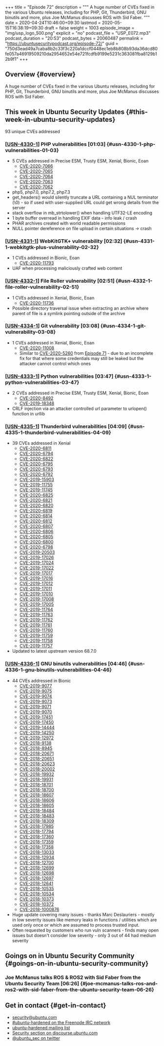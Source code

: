 +++
title = "Episode 72"
description = """
  A huge number of CVEs fixed in the various Ubuntu releases, including for
  PHP, Git, Thunderbird, GNU binutils and more, plus Joe McManus discusses
  ROS with Sid Faber.
  """
date = 2020-04-24T10:46:00+09:30
lastmod = 2020-05-15T16:38:19+09:30
draft = false
weight = 1003
episode_image = "img/usp_logo_500.png"
explicit = "no"
podcast_file = "USP_E072.mp3"
podcast_duration = "20:53"
podcast_bytes = 20060487
permalink = "https://ubuntusecuritypodcast.org/episode-72/"
guid = "750d3ead49a7caba8b2c33f3c220a1dccf0448ec1eb8b808b93da36dcd80fe057a46919509210da2954652e54e721fcdfb9199e5231c363081fba8129b12b9f1"
+++

## Overview {#overview}

A huge number of CVEs fixed in the various Ubuntu releases, including for
PHP, Git, Thunderbird, GNU binutils and more, plus Joe McManus discusses
ROS with Sid Faber.


## This week in Ubuntu Security Updates {#this-week-in-ubuntu-security-updates}

93 unique CVEs addressed


### [[USN-4330-1](https://usn.ubuntu.com/4330-1/)] PHP vulnerabilities [01:03] {#usn-4330-1-php-vulnerabilities-01-03}

-   5 CVEs addressed in Precise ESM, Trusty ESM, Xenial, Bionic, Eoan
    -   [CVE-2020-7066](https://people.canonical.com/~ubuntu-security/cve/CVE-2020-7066) <!-- medium -->
    -   [CVE-2020-7065](https://people.canonical.com/~ubuntu-security/cve/CVE-2020-7065) <!-- medium -->
    -   [CVE-2020-7064](https://people.canonical.com/~ubuntu-security/cve/CVE-2020-7064) <!-- medium -->
    -   [CVE-2020-7063](https://people.canonical.com/~ubuntu-security/cve/CVE-2020-7063) <!-- low -->
    -   [CVE-2020-7062](https://people.canonical.com/~ubuntu-security/cve/CVE-2020-7062) <!-- low -->
-   php5, php7.0, php7.2, php7.3
-   get\_headers() would silently truncate a URL containing a NUL terminator
    (\\0) - so if used with user-supplied URL could get wrong details from the
    server
-   stack overflow in mb\_strtolower() when handling UTF32-LE encoding
-   1 byte buffer overread in handling EXIF data - info leak / crash
-   PHAR archives created with world readable permissions
-   NULL pointer dereference on file upload in certain situations -> crash


### [[USN-4331-1](https://usn.ubuntu.com/4331-1/)] WebKitGTK+ vulnerability [02:32] {#usn-4331-1-webkitgtk-plus-vulnerability-02-32}

-   1 CVEs addressed in Bionic, Eoan
    -   [CVE-2020-11793](https://people.canonical.com/~ubuntu-security/cve/CVE-2020-11793) <!-- medium -->
-   UAF when processing maliciously crafted web content


### [[USN-4332-1](https://usn.ubuntu.com/4332-1/)] File Roller vulnerability [02:51] {#usn-4332-1-file-roller-vulnerability-02-51}

-   1 CVEs addressed in Xenial, Bionic, Eoan
    -   [CVE-2020-11736](https://people.canonical.com/~ubuntu-security/cve/CVE-2020-11736) <!-- medium -->
-   Possible directory traversal issue when extracting an archive where
    parent of file is a symlink pointing outside of the archive


### [[USN-4334-1](https://usn.ubuntu.com/4334-1/)] Git vulnerability [03:08] {#usn-4334-1-git-vulnerability-03-08}

-   1 CVEs addressed in Xenial, Bionic, Eoan
    -   [CVE-2020-11008](https://people.canonical.com/~ubuntu-security/cve/CVE-2020-11008) <!-- medium -->
    -   Similar to [CVE-2020-5260](https://people.canonical.com/~ubuntu-security/cve/CVE-2020-5260) from [Episode 71](https://ubuntusecuritypodcast.org/episode-71/) - due to an incomplete fix for
        that where some credentials may still be leaked but the attacker cannot
        control which ones


### [[USN-4333-1](https://usn.ubuntu.com/4333-1/)] Python vulnerabilities [03:47] {#usn-4333-1-python-vulnerabilities-03-47}

-   2 CVEs addressed in Precise ESM, Trusty ESM, Xenial, Bionic, Eoan
    -   [CVE-2020-8492](https://people.canonical.com/~ubuntu-security/cve/CVE-2020-8492) <!-- low -->
    -   [CVE-2019-18348](https://people.canonical.com/~ubuntu-security/cve/CVE-2019-18348) <!-- medium -->
-   CRLF injection via an attacker controlled url parameter to urlopen()
    function in urllib


### [[USN-4335-1](https://usn.ubuntu.com/4335-1/)] Thunderbird vulnerabilities [04:09] {#usn-4335-1-thunderbird-vulnerabilities-04-09}

-   39 CVEs addressed in Xenial
    -   [CVE-2020-6811](https://people.canonical.com/~ubuntu-security/cve/CVE-2020-6811) <!-- medium -->
    -   [CVE-2020-6794](https://people.canonical.com/~ubuntu-security/cve/CVE-2020-6794) <!-- medium -->
    -   [CVE-2020-6822](https://people.canonical.com/~ubuntu-security/cve/CVE-2020-6822) <!-- medium -->
    -   [CVE-2020-6795](https://people.canonical.com/~ubuntu-security/cve/CVE-2020-6795) <!-- medium -->
    -   [CVE-2020-6793](https://people.canonical.com/~ubuntu-security/cve/CVE-2020-6793) <!-- medium -->
    -   [CVE-2020-6792](https://people.canonical.com/~ubuntu-security/cve/CVE-2020-6792) <!-- low -->
    -   [CVE-2019-15903](https://people.canonical.com/~ubuntu-security/cve/CVE-2019-15903) <!-- medium -->
    -   [CVE-2019-11755](https://people.canonical.com/~ubuntu-security/cve/CVE-2019-11755) <!-- medium -->
    -   [CVE-2019-11745](https://people.canonical.com/~ubuntu-security/cve/CVE-2019-11745) <!-- medium -->
    -   [CVE-2020-6825](https://people.canonical.com/~ubuntu-security/cve/CVE-2020-6825) <!-- medium -->
    -   [CVE-2020-6821](https://people.canonical.com/~ubuntu-security/cve/CVE-2020-6821) <!-- medium -->
    -   [CVE-2020-6820](https://people.canonical.com/~ubuntu-security/cve/CVE-2020-6820) <!-- high -->
    -   [CVE-2020-6819](https://people.canonical.com/~ubuntu-security/cve/CVE-2020-6819) <!-- high -->
    -   [CVE-2020-6814](https://people.canonical.com/~ubuntu-security/cve/CVE-2020-6814) <!-- medium -->
    -   [CVE-2020-6812](https://people.canonical.com/~ubuntu-security/cve/CVE-2020-6812) <!-- low -->
    -   [CVE-2020-6807](https://people.canonical.com/~ubuntu-security/cve/CVE-2020-6807) <!-- medium -->
    -   [CVE-2020-6806](https://people.canonical.com/~ubuntu-security/cve/CVE-2020-6806) <!-- medium -->
    -   [CVE-2020-6805](https://people.canonical.com/~ubuntu-security/cve/CVE-2020-6805) <!-- medium -->
    -   [CVE-2020-6800](https://people.canonical.com/~ubuntu-security/cve/CVE-2020-6800) <!-- medium -->
    -   [CVE-2020-6798](https://people.canonical.com/~ubuntu-security/cve/CVE-2020-6798) <!-- medium -->
    -   [CVE-2019-20503](https://people.canonical.com/~ubuntu-security/cve/CVE-2019-20503) <!-- medium -->
    -   [CVE-2019-17026](https://people.canonical.com/~ubuntu-security/cve/CVE-2019-17026) <!-- medium -->
    -   [CVE-2019-17024](https://people.canonical.com/~ubuntu-security/cve/CVE-2019-17024) <!-- medium -->
    -   [CVE-2019-17022](https://people.canonical.com/~ubuntu-security/cve/CVE-2019-17022) <!-- medium -->
    -   [CVE-2019-17017](https://people.canonical.com/~ubuntu-security/cve/CVE-2019-17017) <!-- medium -->
    -   [CVE-2019-17016](https://people.canonical.com/~ubuntu-security/cve/CVE-2019-17016) <!-- medium -->
    -   [CVE-2019-17012](https://people.canonical.com/~ubuntu-security/cve/CVE-2019-17012) <!-- medium -->
    -   [CVE-2019-17011](https://people.canonical.com/~ubuntu-security/cve/CVE-2019-17011) <!-- medium -->
    -   [CVE-2019-17010](https://people.canonical.com/~ubuntu-security/cve/CVE-2019-17010) <!-- medium -->
    -   [CVE-2019-17008](https://people.canonical.com/~ubuntu-security/cve/CVE-2019-17008) <!-- medium -->
    -   [CVE-2019-17005](https://people.canonical.com/~ubuntu-security/cve/CVE-2019-17005) <!-- medium -->
    -   [CVE-2019-11764](https://people.canonical.com/~ubuntu-security/cve/CVE-2019-11764) <!-- medium -->
    -   [CVE-2019-11763](https://people.canonical.com/~ubuntu-security/cve/CVE-2019-11763) <!-- medium -->
    -   [CVE-2019-11762](https://people.canonical.com/~ubuntu-security/cve/CVE-2019-11762) <!-- medium -->
    -   [CVE-2019-11761](https://people.canonical.com/~ubuntu-security/cve/CVE-2019-11761) <!-- medium -->
    -   [CVE-2019-11760](https://people.canonical.com/~ubuntu-security/cve/CVE-2019-11760) <!-- medium -->
    -   [CVE-2019-11759](https://people.canonical.com/~ubuntu-security/cve/CVE-2019-11759) <!-- medium -->
    -   [CVE-2019-11758](https://people.canonical.com/~ubuntu-security/cve/CVE-2019-11758) <!-- medium -->
    -   [CVE-2019-11757](https://people.canonical.com/~ubuntu-security/cve/CVE-2019-11757) <!-- medium -->
-   Updated to latest upstream version 68.7.0


### [[USN-4336-1](https://usn.ubuntu.com/4336-1/)] GNU binutils vulnerabilities [04:46] {#usn-4336-1-gnu-binutils-vulnerabilities-04-46}

-   44 CVEs addressed in Bionic
    -   [CVE-2019-9077](https://people.canonical.com/~ubuntu-security/cve/CVE-2019-9077) <!-- low -->
    -   [CVE-2019-9075](https://people.canonical.com/~ubuntu-security/cve/CVE-2019-9075) <!-- low -->
    -   [CVE-2019-9074](https://people.canonical.com/~ubuntu-security/cve/CVE-2019-9074) <!-- low -->
    -   [CVE-2019-9073](https://people.canonical.com/~ubuntu-security/cve/CVE-2019-9073) <!-- low -->
    -   [CVE-2019-9071](https://people.canonical.com/~ubuntu-security/cve/CVE-2019-9071) <!-- low -->
    -   [CVE-2019-9070](https://people.canonical.com/~ubuntu-security/cve/CVE-2019-9070) <!-- low -->
    -   [CVE-2019-17451](https://people.canonical.com/~ubuntu-security/cve/CVE-2019-17451) <!-- medium -->
    -   [CVE-2019-17450](https://people.canonical.com/~ubuntu-security/cve/CVE-2019-17450) <!-- low -->
    -   [CVE-2019-14444](https://people.canonical.com/~ubuntu-security/cve/CVE-2019-14444) <!-- medium -->
    -   [CVE-2019-14250](https://people.canonical.com/~ubuntu-security/cve/CVE-2019-14250) <!-- medium -->
    -   [CVE-2019-12972](https://people.canonical.com/~ubuntu-security/cve/CVE-2019-12972) <!-- low -->
    -   [CVE-2018-9138](https://people.canonical.com/~ubuntu-security/cve/CVE-2018-9138) <!-- low -->
    -   [CVE-2018-8945](https://people.canonical.com/~ubuntu-security/cve/CVE-2018-8945) <!-- low -->
    -   [CVE-2018-20671](https://people.canonical.com/~ubuntu-security/cve/CVE-2018-20671) <!-- low -->
    -   [CVE-2018-20651](https://people.canonical.com/~ubuntu-security/cve/CVE-2018-20651) <!-- low -->
    -   [CVE-2018-20623](https://people.canonical.com/~ubuntu-security/cve/CVE-2018-20623) <!-- low -->
    -   [CVE-2018-20002](https://people.canonical.com/~ubuntu-security/cve/CVE-2018-20002) <!-- low -->
    -   [CVE-2018-19932](https://people.canonical.com/~ubuntu-security/cve/CVE-2018-19932) <!-- low -->
    -   [CVE-2018-19931](https://people.canonical.com/~ubuntu-security/cve/CVE-2018-19931) <!-- low -->
    -   [CVE-2018-18701](https://people.canonical.com/~ubuntu-security/cve/CVE-2018-18701) <!-- low -->
    -   [CVE-2018-18700](https://people.canonical.com/~ubuntu-security/cve/CVE-2018-18700) <!-- low -->
    -   [CVE-2018-18607](https://people.canonical.com/~ubuntu-security/cve/CVE-2018-18607) <!-- low -->
    -   [CVE-2018-18606](https://people.canonical.com/~ubuntu-security/cve/CVE-2018-18606) <!-- low -->
    -   [CVE-2018-18605](https://people.canonical.com/~ubuntu-security/cve/CVE-2018-18605) <!-- low -->
    -   [CVE-2018-18484](https://people.canonical.com/~ubuntu-security/cve/CVE-2018-18484) <!-- low -->
    -   [CVE-2018-18483](https://people.canonical.com/~ubuntu-security/cve/CVE-2018-18483) <!-- low -->
    -   [CVE-2018-18309](https://people.canonical.com/~ubuntu-security/cve/CVE-2018-18309) <!-- low -->
    -   [CVE-2018-17985](https://people.canonical.com/~ubuntu-security/cve/CVE-2018-17985) <!-- low -->
    -   [CVE-2018-17794](https://people.canonical.com/~ubuntu-security/cve/CVE-2018-17794) <!-- low -->
    -   [CVE-2018-17360](https://people.canonical.com/~ubuntu-security/cve/CVE-2018-17360) <!-- low -->
    -   [CVE-2018-17359](https://people.canonical.com/~ubuntu-security/cve/CVE-2018-17359) <!-- low -->
    -   [CVE-2018-17358](https://people.canonical.com/~ubuntu-security/cve/CVE-2018-17358) <!-- low -->
    -   [CVE-2018-13033](https://people.canonical.com/~ubuntu-security/cve/CVE-2018-13033) <!-- low -->
    -   [CVE-2018-12934](https://people.canonical.com/~ubuntu-security/cve/CVE-2018-12934) <!-- low -->
    -   [CVE-2018-12700](https://people.canonical.com/~ubuntu-security/cve/CVE-2018-12700) <!-- low -->
    -   [CVE-2018-12699](https://people.canonical.com/~ubuntu-security/cve/CVE-2018-12699) <!-- low -->
    -   [CVE-2018-12698](https://people.canonical.com/~ubuntu-security/cve/CVE-2018-12698) <!-- low -->
    -   [CVE-2018-12697](https://people.canonical.com/~ubuntu-security/cve/CVE-2018-12697) <!-- low -->
    -   [CVE-2018-12641](https://people.canonical.com/~ubuntu-security/cve/CVE-2018-12641) <!-- low -->
    -   [CVE-2018-10535](https://people.canonical.com/~ubuntu-security/cve/CVE-2018-10535) <!-- low -->
    -   [CVE-2018-10534](https://people.canonical.com/~ubuntu-security/cve/CVE-2018-10534) <!-- low -->
    -   [CVE-2018-10373](https://people.canonical.com/~ubuntu-security/cve/CVE-2018-10373) <!-- low -->
    -   [CVE-2018-10372](https://people.canonical.com/~ubuntu-security/cve/CVE-2018-10372) <!-- low -->
    -   [CVE-2018-1000876](https://people.canonical.com/~ubuntu-security/cve/CVE-2018-1000876) <!-- low -->
-   Huge update covering many issues - thanks Marc Deslauriers - mostly in
    low severity issues like memory leaks in functions / utilities which are
    used only once or which are assumed to process trusted input.
-   Often requested by customers who run vuln scanners - finds many open
    issues but doesn't consider low severity - only 3 out of 44 had medium
    severity


## Goings on in Ubuntu Security Community {#goings-on-in-ubuntu-security-community}


### Joe McManus talks ROS & ROS2 with Sid Faber from the Ubuntu Security Team [06:26] {#joe-mcmanus-talks-ros-and-ros2-with-sid-faber-from-the-ubuntu-security-team-06-26}


## Get in contact {#get-in-contact}

-   [security@ubuntu.com](mailto:security@ubuntu.com)
-   [#ubuntu-hardened on the Freenode IRC network](http://webchat.freenode.net/#ubuntu-hardened)
-   [ubuntu-hardened mailing list](https://lists.ubuntu.com/mailman/listinfo/ubuntu-hardened)
-   [Security section on discourse.ubuntu.com](https://discourse.ubuntu.com/c/security)
-   [@ubuntu\_sec on twitter](https://twitter.com/ubuntu%5Fsec)